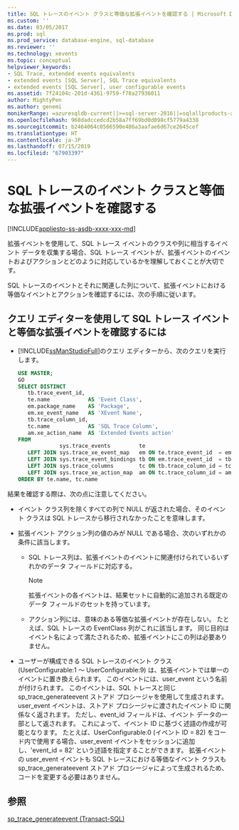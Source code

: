 ```yaml
---
title: SQL トレースのイベント クラスと等価な拡張イベントを確認する | Microsoft Docs
ms.custom: ''
ms.date: 03/05/2017
ms.prod: sql
ms.prod_service: database-engine, sql-database
ms.reviewer: ''
ms.technology: xevents
ms.topic: conceptual
helpviewer_keywords:
- SQL Trace, extended events equivalents
- extended events [SQL Server], SQL Trace equivalents
- extended events [SQL Server], user configurable events
ms.assetid: 7f24104c-201d-4361-9759-f78a27936011
author: MightyPen
ms.author: genemi
monikerRange: =azuresqldb-current||>=sql-server-2016||=sqlallproducts-allversions||>=sql-server-linux-2017||=azuresqldb-mi-current
ms.openlocfilehash: 968dadccedcd2b58a7ff69bd0d098cf5779a4338
ms.sourcegitcommit: b2464064c0566590e486a3aafae6d67ce2645cef
ms.translationtype: HT
ms.contentlocale: ja-JP
ms.lasthandoff: 07/15/2019
ms.locfileid: "67903397"
---
```

# <a name="view-the-extended-events-equivalents-to-sql-trace-event-classes"></a>SQL トレースのイベント クラスと等価な拡張イベントを確認する

[!INCLUDE[appliesto-ss-asdb-xxxx-xxx-md](../../includes/appliesto-ss-asdb-xxxx-xxx-md.md)]

  拡張イベントを使用して、SQL トレース イベントのクラスや列に相当するイベント データを収集する場合、SQL トレース イベントが、拡張イベントのイベントおよびアクションとどのように対応しているかを理解しておくことが大切です。  
  
 SQL トレースのイベントとそれに関連した列について、拡張イベントにおける等価なイベントとアクションを確認するには、次の手順に従います。  
  
## <a name="to-view-the-extended-events-equivalents-to-sql-trace-events-using-query-editor"></a>クエリ エディターを使用して SQL トレース イベントと等価な拡張イベントを確認するには

- [!INCLUDE[ssManStudioFull](../../includes/ssmanstudiofull-md.md)]のクエリ エディターから、次のクエリを実行します。

   ```sql
   USE MASTER;
   GO
   SELECT DISTINCT
      tb.trace_event_id,
      te.name            AS 'Event Class',
      em.package_name    AS 'Package',
      em.xe_event_name   AS 'XEvent Name',
      tb.trace_column_id,
      tc.name            AS 'SQL Trace Column',
      am.xe_action_name  AS 'Extended Events action'
   FROM
                sys.trace_events         te
      LEFT JOIN sys.trace_xe_event_map   em ON te.trace_event_id  = em.trace_event_id
      LEFT JOIN sys.trace_event_bindings tb ON em.trace_event_id  = tb.trace_event_id
      LEFT JOIN sys.trace_columns        tc ON tb.trace_column_id = tc.trace_column_id
      LEFT JOIN sys.trace_xe_action_map  am ON tc.trace_column_id = am.trace_column_id
   ORDER BY te.name, tc.name
   ```

結果を確認する際は、次の点に注意してください。  

- イベント クラス列を除くすべての列で NULL が返された場合、そのイベント クラスは SQL トレースから移行されなかったことを意味します。  
  
-   拡張イベント アクション列の値のみが NULL である場合、次のいずれかの条件に該当します。  
  
    -   SQL トレース列は、拡張イベントのイベントに関連付けられているいずれかのデータ フィールドに対応する。  
  
        > [!NOTE]  
        > 拡張イベントの各イベントは、結果セットに自動的に追加される既定のデータ フィールドのセットを持っています。  
  
    -   アクション列には、意味のある等価な拡張イベントが存在しない。 たとえば、SQL トレースの EventClass 列がこれに該当します。 同じ目的はイベント名によって満たされるため、拡張イベントにこの列は必要ありません。  
  
-   ユーザーが構成できる SQL トレースのイベント クラス (UserConfigurable:1 ～ UserConfigurable:9) は、拡張イベントでは単一のイベントに置き換えられます。 このイベントには、user_event という名前が付けられます。 このイベントは、SQL トレースと同じ sp_trace_generateevent ストアド プロシージャを使用して生成されます。 user_event イベントは、ストアド プロシージャに渡されたイベント ID に関係なく返されます。 ただし、event_id フィールドは、イベント データの一部として返されます。 これによって、イベント ID に基づく述語の作成が可能となります。 たとえば、UserConfigurable:0 (イベント ID = 82) をコード内で使用する場合、user_event イベントをセッションに追加し、'event_id = 82' という述語を指定することができます。 拡張イベントの user_event イベントも SQL トレースにおける等価なイベント クラスも sp_trace_generateevent ストアド プロシージャによって生成されるため、コードを変更する必要はありません。  
  
## <a name="see-also"></a>参照  
 [sp_trace_generateevent &#40;Transact-SQL&#41;](../../relational-databases/system-stored-procedures/sp-trace-generateevent-transact-sql.md)  
  
  
